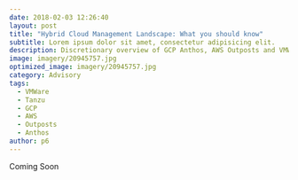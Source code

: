 ```yaml
---
date: 2018-02-03 12:26:40
layout: post
title: "Hybrid Cloud Management Landscape: What you should know"
subtitle: Lorem ipsum dolor sit amet, consectetur adipisicing elit.
description: Discretionary overview of GCP Anthos, AWS Outposts and VMWare Tanzu
image: imagery/20945757.jpg
optimized_image: imagery/20945757.jpg
category: Advisory
tags:
  - VMWare
  - Tanzu
  - GCP
  - AWS
  - Outposts
  - Anthos
author: p6
---
```


Coming Soon
